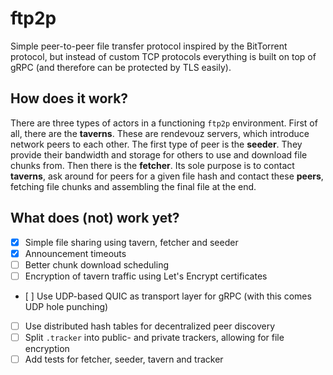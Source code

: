 # ftp2p

Simple peer-to-peer file transfer protocol inspired by the BitTorrent protocol, but instead of custom TCP protocols everything is built on top of gRPC (and therefore can be protected by TLS easily).

## How does it work?

There are three types of actors in a functioning `ftp2p` environment. First of all, there are the **taverns**. These are rendevouz servers, which introduce network peers to each other. The first type of peer is the **seeder**. They provide their bandwidth and storage for others to use and download file chunks from. Then there is the **fetcher**. Its sole purpose is to contact **taverns**, ask around for peers for a given file hash and contact these **peers**, fetching file chunks and assembling the final file at the end.

## What does (not) work yet?

* [x] Simple file sharing using tavern, fetcher and seeder
* [x] Announcement timeouts
* [ ] Better chunk download scheduling
* [ ] Encryption of tavern traffic using Let's Encrypt certificates
* [ ] Use UDP-based QUIC as transport layer for gRPC (with this comes UDP hole punching)
* [ ] Use distributed hash tables for decentralized peer discovery
* [ ] Split `.tracker` into public- and private trackers, allowing for file encryption
* [ ] Add tests for fetcher, seeder, tavern and tracker
